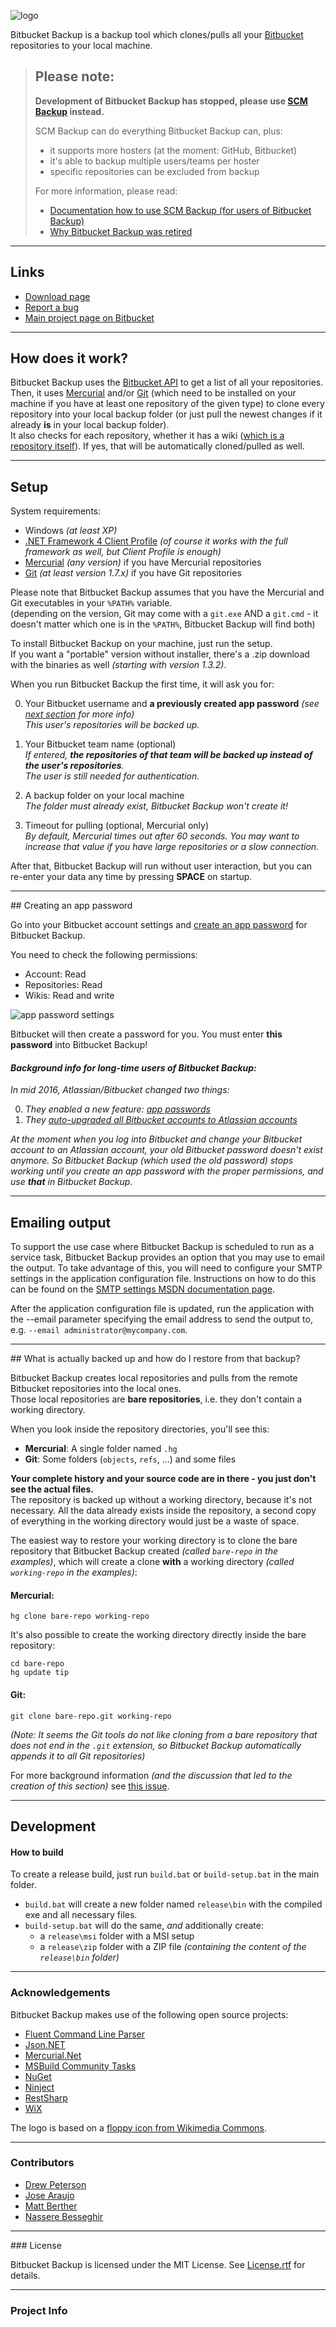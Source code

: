 ![logo](https://bitbucket.org/christianspecht/bitbucket-backup/raw/tip/img/logo128x128.png)

Bitbucket Backup is a backup tool which clones/pulls all your [Bitbucket](https://bitbucket.org/) repositories to your local machine.

> ## Please note:
> 
> **Development of Bitbucket Backup has stopped, please use [SCM Backup](https://scm-backup.org/) instead.**
> 
> SCM Backup can do everything Bitbucket Backup can, plus:
> 
> - it supports more hosters (at the moment: GitHub, Bitbucket)
> - it's able to backup multiple users/teams per hoster
> - specific repositories can be excluded from backup
> 
> For more information, please read:
> 
> - [Documentation how to use SCM Backup (for users of Bitbucket Backup)](http://docs.scm-backup.org/en/latest/bitbucket-backup-users/)
> - [Why Bitbucket Backup was retired](https://christianspecht.de/2018/08/01/goodbye-bitbucket-backup-hello-scm-backup/)

---

## Links

- [Download page](https://bitbucket.org/christianspecht/bitbucket-backup/downloads)
- [Report a bug](https://bitbucket.org/christianspecht/bitbucket-backup/issues/new)
- [Main project page on Bitbucket](https://bitbucket.org/christianspecht/bitbucket-backup)

---

## How does it work?

Bitbucket Backup uses the [Bitbucket API](https://api.bitbucket.org/) to get a list of all your repositories.  
Then, it uses [Mercurial](http://mercurial.selenic.com/) and/or [Git](http://git-scm.com/) (which need to be installed on your machine if you have at least one repository of the given type) to clone every repository into your local backup folder (or just pull the newest changes if it already **is** in your local backup folder).  
It also checks for each repository, whether it has a wiki ([which is a repository itself](https://confluence.atlassian.com/display/BITBUCKET/Use+a+wiki)). If yes, that will be automatically cloned/pulled as well.

---

## Setup

System requirements:

- Windows *(at least XP)*
- [.NET Framework 4 Client Profile](http://www.microsoft.com/en-us/download/details.aspx?id=17113) *(of course it works with the full framework as well, but Client Profile is enough)*
- [Mercurial](http://mercurial.selenic.com/) *(any version)* if you have Mercurial repositories
- [Git](http://git-scm.com/) *(at least version 1.7.x)* if you have Git repositories

Please note that Bitbucket Backup assumes that you have the Mercurial and Git executables in your `%PATH%` variable.  
(depending on the version, Git may come with a `git.exe` AND a `git.cmd` - it doesn't matter which one is in the `%PATH%`, Bitbucket Backup will find both)

To install Bitbucket Backup on your machine, just run the setup.  
If you want a "portable" version without installer, there's a .zip download with the binaries as well *(starting with version 1.3.2)*.

When you run Bitbucket Backup the first time, it will ask you for:

0. Your Bitbucket username and **a previously created app password** *(see [next section](#app-password) for more info)*  
*This user's repositories will be backed up.*

0. Your Bitbucket team name (optional)  
*If entered, **the repositories of that team will be backed up instead of the user's repositories**.  
The user is still needed for authentication.*

0. A backup folder on your local machine  
*The folder must already exist, Bitbucket Backup won't create it!*

0. Timeout for pulling (optional, Mercurial only)  
*By default, Mercurial times out after 60 seconds. You may want to increase that value if you have large repositories or a slow connection.*

After that, Bitbucket Backup will run without user interaction, but you can re-enter your data any time by pressing **SPACE** on startup.

---

<div id="app-password"></div>
## Creating an app password

Go into your Bitbucket account settings and [create an app password](https://confluence.atlassian.com/bitbucket/app-passwords-828781300.html) for Bitbucket Backup. 

You need to check the following permissions:

- Account: Read
- Repositories: Read
- Wikis: Read and write
 
![app password settings](https://bitbucket.org/christianspecht/bitbucket-backup/raw/tip/img/app-password.png)

Bitbucket will then create a password for you. You must enter **this password** into Bitbucket Backup!

#### *Background info for long-time users of Bitbucket Backup:*

*In mid 2016, Atlassian/Bitbucket changed two things:*

0. *They enabled a new feature: [app passwords](https://blog.bitbucket.org/2016/06/06/app-passwords-bitbucket-cloud/)*
0. *They [auto-upgraded all Bitbucket accounts to Atlassian accounts](https://confluence.atlassian.com/bitbucket/upgrade-to-atlassian-account-829056056.html)*  

*At the moment when you log into Bitbucket and change your Bitbucket account to an Atlassian account, your old Bitbucket password doesn't exist anymore. So Bitbucket Backup (which used the old password) stops working until you create an app password with the proper permissions, and use **that** in Bitbucket Backup.*


---

## Emailing output

To support the use case where Bitbucket Backup is scheduled to run as a service task, Bitbucket Backup provides an option that you may use to email the output. To take advantage of this, you will need to configure your SMTP settings in the application configuration file. Instructions on how to do this can be found on the [SMTP settings MSDN documentation page](https://msdn.microsoft.com/en-us/library/ms164240(v=vs.110).aspx).

After the application configuration file is updated, run the application with the --email parameter specifying the email address to send the output to, e.g. `--email administrator@mycompany.com`.

---

<div id="restore"></div>
## What is actually backed up and how do I restore from that backup?

Bitbucket Backup creates local repositories and pulls from the remote Bitbucket repositories into the local ones.  
Those local repositories are **bare repositories**, i.e. they don't contain a working directory.  

When you look inside the repository directories, you'll see this:

- **Mercurial**: A single folder named `.hg`
- **Git**: Some folders (`objects`, `refs`, ...) and some files

**Your complete history and your source code are in there - you just don't see the actual files.**  
The repository is backed up without a working directory, because it's not necessary. All the data already exists inside the repository, a second copy of everything in the working directory would just be a waste of space.

The easiest way to restore your working directory is to clone the bare repository that Bitbucket Backup created *(called `bare-repo` in the examples)*, which will create a clone **with** a working directory *(called `working-repo` in the examples)*:

#### Mercurial:

	hg clone bare-repo working-repo 

It's also possible to create the working directory directly inside the bare repository:

	cd bare-repo
	hg update tip

#### Git:

	git clone bare-repo.git working-repo

*(Note: It seems the Git tools do not like cloning from a bare repository that does not end in the `.git` extension, so Bitbucket Backup automatically appends it to all Git repositories)* 


 
For more background information *(and the discussion that led to the creation of this section)* see [this issue](https://bitbucket.org/christianspecht/bitbucket-backup/issue/22).

---

## Development

#### How to build

To create a release build, just run `build.bat` or `build-setup.bat` in the main folder.  

 - `build.bat` will create a new folder named `release\bin` with the compiled exe and all necessary files.
 - `build-setup.bat` will do the same, *and* additionally create:
   - a `release\msi` folder with a MSI setup
   - a `release\zip` folder with a ZIP file *(containing the content of the `release\bin` folder)*

---

### Acknowledgements

Bitbucket Backup makes use of the following open source projects:

 - [Fluent Command Line Parser](http://fclp.github.io/fluent-command-line-parser/)
 - [Json.NET](http://www.newtonsoft.com/json)
 - [Mercurial.Net](http://mercurialnet.codeplex.com/)
 - [MSBuild Community Tasks](https://github.com/loresoft/msbuildtasks)
 - [NuGet](http://www.nuget.org/)
 - [Ninject](http://ninject.org/)
 - [RestSharp](http://restsharp.org/)
 - [WiX](http://wixtoolset.org/)

 The logo is based on a [floppy icon from Wikimedia Commons](http://commons.wikimedia.org/wiki/File%3aMedia-floppy.svg).

---

### Contributors

- [Drew Peterson](https://bitbucket.org/drewpeterson)
- [Jose Araujo](https://bitbucket.org/josea)
- [Matt Berther](http://matt.berther.io/)
- [Nassere Besseghir](https://bitbucket.org/nbesseghircsc)

---

<div id="license"></div>
### License

Bitbucket Backup is licensed under the MIT License. See [License.rtf](https://bitbucket.org/christianspecht/bitbucket-backup/raw/tip/License.rtf) for details.

---

### Project Info

<script type="text/javascript" src="https://www.ohloh.net/p/585509/widgets/project_basic_stats.js"></script>  
<script type="text/javascript" src="https://www.ohloh.net/p/585509/widgets/project_languages.js"></script>